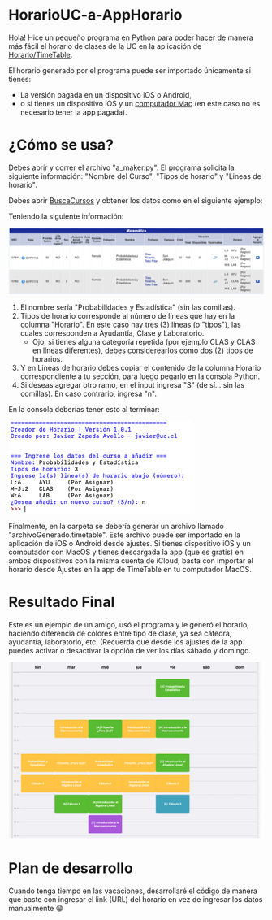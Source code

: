 # HorarioUC-a-AppHorario
Hola! Hice un pequeño programa en Python para poder hacer de manera más fácil el horario de clases de la UC en la aplicación de [Horario/TimeTable](https://classtimetable.app/).

El horario generado por el programa puede ser importado únicamente si tienes:
- La versión pagada en un dispositivo iOS o Android,
- o si tienes un dispositivo iOS y un [computador Mac](https://apps.apple.com/cl/app/horario-de-clases/id425121147) (en este caso no es necesario tener la app pagada).

# ¿Cómo se usa?
Debes abrir y correr el archivo "a_maker.py".
El programa solicita la siguiente información: "Nombre del Curso", "Tipos de horario" y "Lineas de horario".

Debes abrir [BuscaCursos](http://buscacursos.uc.cl/) y obtener los datos como en el siguiente ejemplo:

Teniendo la siguiente información:

![Imagen Buscacursos](imagenes/buscacursos1.png)

1. El nombre sería "Probabilidades y Estadística" (sin las comillas).
2. Tipos de horario corresponde al número de líneas que hay en la columna "Horario". En este caso hay tres (3) líneas (o "tipos"), las cuales corresponden a Ayudantía, Clase y Laboratorio.
    - Ojo, si tienes alguna categoría repetida (por ejemplo CLAS y CLAS en líneas diferentes), debes considerearlos como dos (2) tipos de horarios.
3. Y en Lineas de horario debes copiar el contenido de la columna Horario correspondiente a tu sección, para luego pegarlo en la consola Python.
4. Si deseas agregar otro ramo, en el input ingresa "S" (de sí... sin las comillas). En caso contrario, ingresa "n".

En la consola deberías tener esto al terminar:

![Imagen Consola](imagenes/consola1.png)

Finalmente, en la carpeta se debería generar un archivo llamado "archivoGenerado.timetable". Este archivo puede ser importado en la aplicación de iOS o Android desde ajustes. Si tienes dispositivo iOS y un computador con MacOS y tienes descargada la app (que es gratis) en ambos dispositivos con la misma cuenta de iCloud, basta con importar el horario desde Ajustes en la app de TimeTable en tu computador MacOS.

# Resultado Final
Este es un ejemplo de un amigo, usó el programa y le generó el horario, haciendo diferencia de colores entre tipo de clase, ya sea cátedra, ayudantía, laboratorio, etc. (Recuerda que desde los ajustes de la app puedes activar o desactivar la opción de ver los días sábado y domingo.

![Imagen Horario](imagenes/timetable.png)

# Plan de desarrollo
Cuando tenga tiempo en las vacaciones, desarrollaré el código de manera que baste con ingresar el link (URL) del horario en vez de ingresar los datos manualmente :grin:
